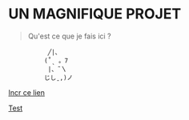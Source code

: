 # **UN MAGNIFIQUE PROJET**
> Qu'est ce que je fais ici ?

```
           ╱|、
          (˚ˎ 。7  
           |、˜〵          
          じしˍ,)ノ
 ```

[Incr ce lien](https://media1.tenor.com/m/P65vO2X2vPYAAAAC/polite-cat.gif)

[Test](Test)
